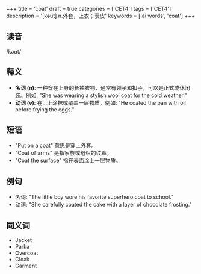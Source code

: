 +++
title = 'coat'
draft = true
categories = ['CET4']
tags = ['CET4']
description = '[kəut] n.外套，上衣；表皮'
keywords = ['ai words', 'coat']
+++

## 读音
/kəʊt/

## 释义
- **名词 (n)**: 一种穿在上身的长袖衣物，通常有领子和扣子，可以是正式或休闲装。例如: "She was wearing a stylish wool coat for the cold weather."
- **动词 (v)**: 在...上涂抹或覆盖一层物质。例如: "He coated the pan with oil before frying the eggs."

## 短语
- "Put on a coat" 意思是穿上外套。
- "Coat of arms" 是指家族或组织的纹章。
- "Coat the surface" 指在表面涂上一层物质。

## 例句
- 名词: "The little boy wore his favorite superhero coat to school."
- 动词: "She carefully coated the cake with a layer of chocolate frosting."

## 同义词
- Jacket
- Parka
- Overcoat
- Cloak
- Garment
